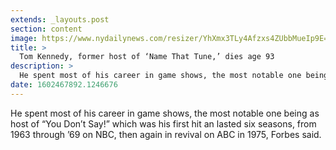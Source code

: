 ```yaml
--- 
extends: _layouts.post 
section: content 
image: https://www.nydailynews.com/resizer/YhXmx3TLy4Afzxs4ZUbbMueIp9E=/1200x0/top/cloudfront-us-east-1.images.arcpublishing.com/tronc/VMHTYAPE4VDFRECBTGN2JGK7PU.jpg 
title: > 
  Tom Kennedy, former host of ‘Name That Tune,’ dies age 93 
description: > 
  He spent most of his career in game shows, the most notable one being as host of “You Don’t Say!” which was his first hit an lasted six seasons, from 1963 through ’69 on NBC, then again in revival on ABC in 1975, Forbes said. 
date: 1602467892.1246676 
--- 
```

He spent most of his career in game shows, the most notable one being as host of “You Don’t Say!” which was his first hit an lasted six seasons, from 1963 through ’69 on NBC, then again in revival on ABC in 1975, Forbes said.